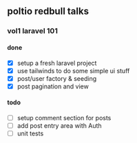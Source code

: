 ## poltio redbull talks

### vol1 laravel 101


#### done

- [X] setup a fresh laravel project
- [X] use tailwinds to do some simple ui stuff
- [X] post/user factory & seeding
- [X] post pagination and view

#### todo

- [ ] setup comment section for posts
- [ ] add post entry area with Auth
- [ ] unit tests
